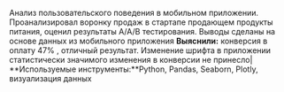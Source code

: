 Анализ пользовательского поведения в мобильном приложении.
Проанализировал воронку продаж в стартапе продающем продукты питания, оценил результаты A/A/B тестирования. Выводы сделаны на основе данных из мобильного приложения
**Выяснили:** конверсия в  оплату 47% , отличный результат. Изменение шрифта в приложении статистически значимого изменения в конверсии не принесло| **Используемые инструменты:**Python, Pandas, Seaborn, Plotly, визуализация данных